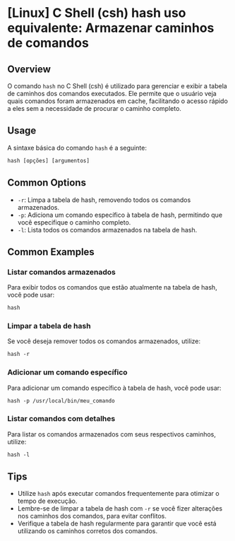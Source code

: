 # [Linux] C Shell (csh) hash uso equivalente: Armazenar caminhos de comandos

## Overview
O comando `hash` no C Shell (csh) é utilizado para gerenciar e exibir a tabela de caminhos dos comandos executados. Ele permite que o usuário veja quais comandos foram armazenados em cache, facilitando o acesso rápido a eles sem a necessidade de procurar o caminho completo.

## Usage
A sintaxe básica do comando `hash` é a seguinte:

```csh
hash [opções] [argumentos]
```

## Common Options
- `-r`: Limpa a tabela de hash, removendo todos os comandos armazenados.
- `-p`: Adiciona um comando específico à tabela de hash, permitindo que você especifique o caminho completo.
- `-l`: Lista todos os comandos armazenados na tabela de hash.

## Common Examples

### Listar comandos armazenados
Para exibir todos os comandos que estão atualmente na tabela de hash, você pode usar:

```csh
hash
```

### Limpar a tabela de hash
Se você deseja remover todos os comandos armazenados, utilize:

```csh
hash -r
```

### Adicionar um comando específico
Para adicionar um comando específico à tabela de hash, você pode usar:

```csh
hash -p /usr/local/bin/meu_comando
```

### Listar comandos com detalhes
Para listar os comandos armazenados com seus respectivos caminhos, utilize:

```csh
hash -l
```

## Tips
- Utilize `hash` após executar comandos frequentemente para otimizar o tempo de execução.
- Lembre-se de limpar a tabela de hash com `-r` se você fizer alterações nos caminhos dos comandos, para evitar conflitos.
- Verifique a tabela de hash regularmente para garantir que você está utilizando os caminhos corretos dos comandos.
